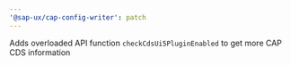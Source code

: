 ```yaml
---
'@sap-ux/cap-config-writer': patch
---
```


Adds overloaded API function `checkCdsUi5PluginEnabled` to get more CAP CDS information
